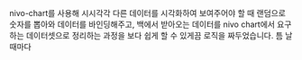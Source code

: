 nivo-chart를 사용해 시시각각 다른 데이터를 시각화하여 보여주어야 할 때 랜덤으로 숫자를 뽑아와 데이터를 바인딩해주고, 백에서 받아오는 데이터를 nivo chart에서 요구하는 데이터셋으로 정리하는 과정을 보다 쉽게 할 수 있게끔 로직을 짜두었습니다. 틈 날 때마다 
